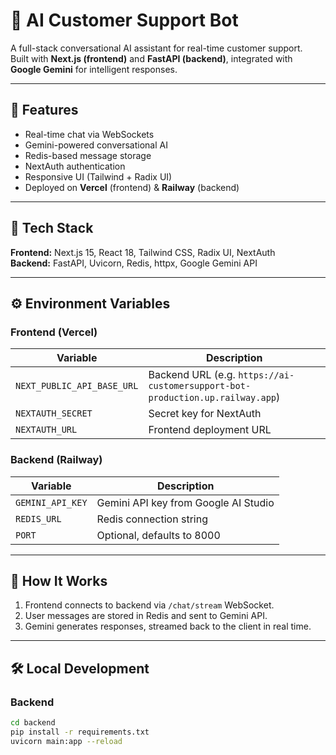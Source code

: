 # 🤖 AI Customer Support Bot

A full-stack conversational AI assistant for real-time customer support.  
Built with **Next.js (frontend)** and **FastAPI (backend)**, integrated with **Google Gemini** for intelligent responses.

---

## 🚀 Features
- Real-time chat via WebSockets  
- Gemini-powered conversational AI  
- Redis-based message storage  
- NextAuth authentication  
- Responsive UI (Tailwind + Radix UI)  
- Deployed on **Vercel** (frontend) & **Railway** (backend)

---

## 🧩 Tech Stack

**Frontend:** Next.js 15, React 18, Tailwind CSS, Radix UI, NextAuth  
**Backend:** FastAPI, Uvicorn, Redis, httpx, Google Gemini API  

---

## ⚙️ Environment Variables

### Frontend (Vercel)
| Variable | Description |
|-----------|-------------|
| `NEXT_PUBLIC_API_BASE_URL` | Backend URL (e.g. `https://ai-customersupport-bot-production.up.railway.app`) |
| `NEXTAUTH_SECRET` | Secret key for NextAuth |
| `NEXTAUTH_URL` | Frontend deployment URL |

### Backend (Railway)
| Variable | Description |
|-----------|-------------|
| `GEMINI_API_KEY` | Gemini API key from Google AI Studio |
| `REDIS_URL` | Redis connection string |
| `PORT` | Optional, defaults to 8000 |

---

## 🧠 How It Works
1. Frontend connects to backend via `/chat/stream` WebSocket.  
2. User messages are stored in Redis and sent to Gemini API.  
3. Gemini generates responses, streamed back to the client in real time.  

---

## 🛠️ Local Development

### Backend
```bash
cd backend
pip install -r requirements.txt
uvicorn main:app --reload
